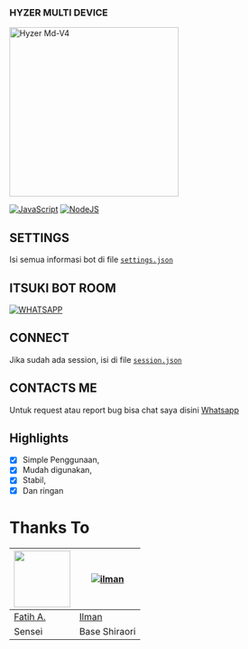 
### HYZER MULTI DEVICE
<img src="https://telegra.ph/file/1f459d3687bb2b2164c0c.jpg" alt="Hyzer Md-V4" width="300" />

[![JavaScript](https://img.shields.io/badge/JavaScript-d6cc0f?style=for-the-badge&logo=javascript&logoColor=white)](https://javascript.com) [![NodeJS](https://img.shields.io/badge/Node.js-43853D?style=for-the-badge&logo=node.js&logoColor=white)](https://nodejs.org/)

## SETTINGS

Isi semua informasi bot di file [`settings.json`](https://github.com/Hyzerr/Hyzer-MD-V4/blob/master/global/settings.json)<br />

## ITSUKI BOT ROOM
[![WHATSAPP](https://img.shields.io/badge/WhatsApp%20Group-25D366?style=for-the-badge&logo=whatsapp&logoColor=white)](https://chat.whatsapp.com/IxBejqgYlXKENKPJsF7EOP) 

## CONNECT

Jika sudah ada session, isi di file [`session.json`](https://github.com/Hyzerr/Hyzer-MD-V4/blob/main/system/connect/session.json)<br />

## CONTACTS ME

Untuk request atau report bug bisa chat saya disini [Whatsapp](https://wa.me/6287768886148)

## Highlights

-   [x] Simple Penggunaan,
-   [x] Mudah digunakan,
-   [x] Stabil,
-   [x] Dan ringan

# Thanks To
<a href="http://github.com/FatihArridho"><img src="http://github.com/FatihArridho.png?size=100" width="100" height="100"></a> | [![ilman](http://github.com/ilmanhdyt.png?size=100)](http://github.com/ilmanhdyt)
----|----
[Fatih A.](http://github.com/FatihArridho) | [Ilman](http://github.com/ilmanhdyt)
Sensei | Base Shiraori 
